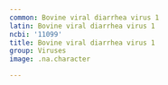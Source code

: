 ```yaml
---
common: Bovine viral diarrhea virus 1
latin: Bovine viral diarrhea virus 1
ncbi: '11099'
title: Bovine viral diarrhea virus 1
group: Viruses
image: .na.character

---
```

